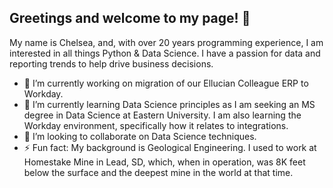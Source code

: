 ## Greetings and welcome to my page! 👋

My name is Chelsea, and, with over 20 years programming experience, I am interested in all things Python & Data Science. I have a passion for data and reporting trends to help drive business decisions. 

- 🔭 I’m currently working on migration of our Ellucian Colleague ERP to Workday.
- 🌱 I’m currently learning Data Science principles as I am seeking an MS degree in Data Science at Eastern University. I am also learning the Workday environment, specifically how it relates to integrations.
- 👯 I’m looking to collaborate on Data Science techniques.
- ⚡ Fun fact: My background is Geological Engineering. I used to work at Homestake Mine in Lead, SD, which, when in operation, was 8K feet below the surface and the deepest mine in the world at that time.
<!--
**chelsea-21/chelsea-21** is a ✨ _special_ ✨ repository because its `README.md` (this file) appears on your GitHub profile.

Here are some ideas to get you started:

- 🔭 I’m currently working on ...
- 🌱 I’m currently learning ...
- 👯 I’m looking to collaborate on ...
- 🤔 I’m looking for help with ...
- 💬 Ask me about ...
- 📫 How to reach me: ...
- 😄 Pronouns: ...
- ⚡ Fun fact: ...
-->
